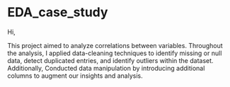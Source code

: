 # EDA_case_study

Hi,

This project aimed to analyze correlations between variables. 
Throughout the analysis, I applied data-cleaning techniques to identify missing or null data, detect duplicated entries, and identify outliers within the dataset. Additionally, Conducted data manipulation by introducing additional columns to augment our insights and analysis.
